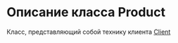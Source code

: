 # Описание класса Product
Класс, представляющий собой технику клиента [Client](./client.md "Класс Client")
